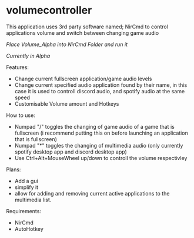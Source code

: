 # volumecontroller

This application uses 3rd party software named; NirCmd to control applications volume and switch between changing game audio

*Place Volume_Alpha into NirCmd Folder and run it*

*Currently in Alpha*

Features: 
- Change current fullscreen application/game audio levels
- Change current specified audio application found by their name, in this case it is used to controll discord audio, and spotify audio at the same speed
- Customisable Volume amount and Hotkeys

How to use:
- Numpad "/" toggles the changing of game audio of a game that is fullscreen (i recommend putting this on before launching an application that is fullscreen)
- Numpad "*" toggles  the changing of multimedia audio (only currently spotify desktop app and discord desktop app)
- Use Ctrl+Alt+MouseWheel up/down to controll the volume respectivley

Plans:
- Add a gui
- simplify it
- allow for adding and removing current active applications to the multimedia list.
 
Requirements:
- NirCmd
- AutoHotkey

